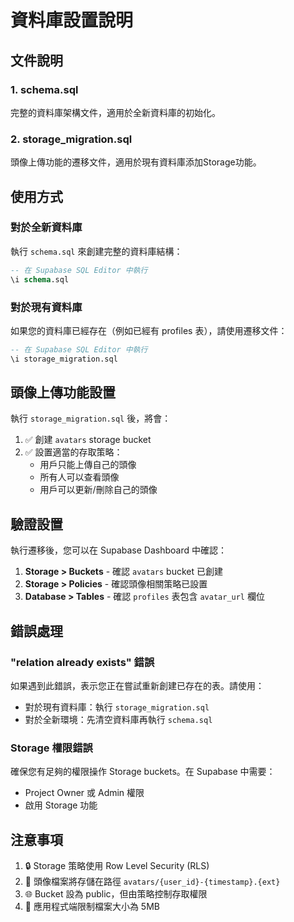 # 資料庫設置說明

## 文件說明

### 1. schema.sql
完整的資料庫架構文件，適用於全新資料庫的初始化。

### 2. storage_migration.sql
頭像上傳功能的遷移文件，適用於現有資料庫添加Storage功能。

## 使用方式

### 對於全新資料庫
執行 `schema.sql` 來創建完整的資料庫結構：

```sql
-- 在 Supabase SQL Editor 中執行
\i schema.sql
```

### 對於現有資料庫
如果您的資料庫已經存在（例如已經有 profiles 表），請使用遷移文件：

```sql
-- 在 Supabase SQL Editor 中執行
\i storage_migration.sql
```

## 頭像上傳功能設置

執行 `storage_migration.sql` 後，將會：

1. ✅ 創建 `avatars` storage bucket
2. ✅ 設置適當的存取策略：
   - 用戶只能上傳自己的頭像
   - 所有人可以查看頭像
   - 用戶可以更新/刪除自己的頭像

## 驗證設置

執行遷移後，您可以在 Supabase Dashboard 中確認：

1. **Storage > Buckets** - 確認 `avatars` bucket 已創建
2. **Storage > Policies** - 確認頭像相關策略已設置
3. **Database > Tables** - 確認 `profiles` 表包含 `avatar_url` 欄位

## 錯誤處理

### "relation already exists" 錯誤
如果遇到此錯誤，表示您正在嘗試重新創建已存在的表。請使用：
- 對於現有資料庫：執行 `storage_migration.sql`
- 對於全新環境：先清空資料庫再執行 `schema.sql`

### Storage 權限錯誤
確保您有足夠的權限操作 Storage buckets。在 Supabase 中需要：
- Project Owner 或 Admin 權限
- 啟用 Storage 功能

## 注意事項

1. 🔒 Storage 策略使用 Row Level Security (RLS)
2. 📁 頭像檔案將存儲在路徑 `avatars/{user_id}-{timestamp}.{ext}`
3. 🌐 Bucket 設為 public，但由策略控制存取權限
4. 📏 應用程式端限制檔案大小為 5MB